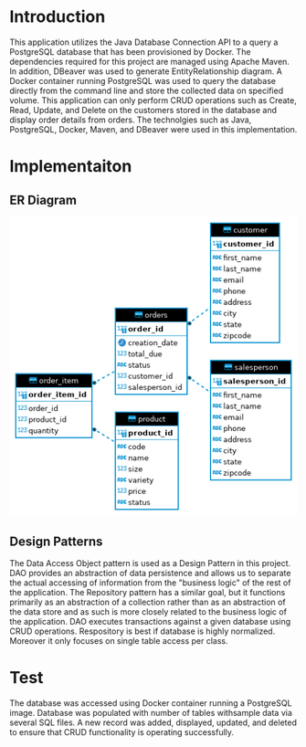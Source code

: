 # Introduction
This application utilizes the Java Database Connection API to a query a PostgreSQL database that has been provisioned by Docker. The dependencies required for this project are managed using Apache Maven. In addition, DBeaver was used to generate EntityRelationship diagram. A Docker container running PostgreSQL was used to query the database directly from the command line and store the collected data on specified volume. This application can only perform CRUD operations such as Create, Read, Update, and Delete on the customers stored in the database and display order details from orders. The technolgies such as Java, PostgreSQL, Docker, Maven, and DBeaver were used in this implementation. 

# Implementaiton
## ER Diagram
![image](../assets/ER_Diagram.png)

## Design Patterns
The Data Access Object pattern is used as a Design Pattern in this project. DAO provides an abstraction of data persistence and allows us to separate the actual accessing of information from the "business logic" of the rest of the application. The Repository pattern has a similar goal, but it functions primarily as an abstraction of a collection rather than as an abstraction of the data store and as such is more closely related to the business logic of the application. DAO executes transactions against a given database using CRUD operations. Respository is best if database is highly normalized. Moreover it only focuses on single table access per class. 

# Test
The database was accessed using Docker container running a PostgreSQL image. Database was populated with number of tables withsample data via several SQL files. A new record was added, displayed, updated, and deleted to ensure that CRUD functionality is operating successfully. 
